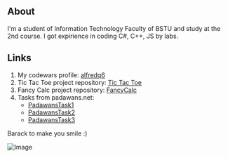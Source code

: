 ## About

 I'm a student of Information Technology Faculty of BSTU and study at the 2nd course. I got expirience in coding C#, C++, JS by labs.

## Links

1. My codewars profile: [alfredq6](https://www.codewars.com/users/alfredq6)
2. Tic Tac Toe project repository: [Tic Tac Toe](https://github.com/alfredq6/TicTacToe)
3. Fancy Calc project repository: [FancyCalc](https://github.com/alfredq6/FancyCalc)
4. Tasks from padawans.net:
   * [PadawansTask1](https://github.com/alfredq6/PadawansTask1)
   * [PadawansTask2](https://github.com/alfredq6/PadawansTask2)
   * [PadawansTask3](https://github.com/alfredq6/PadawansTask3)


Barack to make you smile :)

![Image](https://ushistory.ru/images/ushistory_images/smile_clip_image001.jpg)
